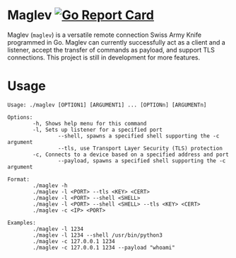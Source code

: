 # Maglev [![Go Report Card](https://goreportcard.com/badge/github.com/shuban-789/maglev)](https://goreportcard.com/report/github.com/shuban-789/maglev)

Maglev (`maglev`) is a versatile remote connection Swiss Army Knife programmed in Go. Maglev can currently successfully act as a client and a listener, accept the transfer of commands as payload, and support TLS connections. This project is still in development for more features.

# Usage
```
Usage: ./maglev [OPTION1] [ARGUMENT1] ... [OPTIONn] [ARGUMENTn]

Options:
        -h, Shows help menu for this command
        -l, Sets up listener for a specified port
                --shell, spawns a specified shell supporting the -c argument
                --tls, use Transport Layer Security (TLS) protection
        -c, Connects to a device based on a specified address and port
                --payload, spawns a specified shell supporting the -c argument

Format:
        ./maglev -h
        ./maglev -l <PORT> --tls <KEY> <CERT>
        ./maglev -l <PORT> --shell <SHELL>
        ./maglev -l <PORT> --shell <SHELL> --tls <KEY> <CERT>
        ./maglev -c <IP> <PORT>

Examples:
        ./maglev -l 1234
        ./maglev -l 1234 --shell /usr/bin/python3
        ./maglev -c 127.0.0.1 1234
        ./maglev -c 127.0.0.1 1234 --payload "whoami"
```
